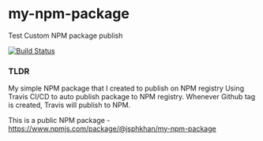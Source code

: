 # my-npm-package
Test Custom NPM package publish

[![Build Status](https://travis-ci.org/jsphkhan/my-npm-package.svg?branch=master)](https://travis-ci.org/jsphkhan/my-npm-package)

### TLDR
My simple NPM package that I created to publish on NPM registry
Using Travis CI/CD to auto publish package to NPM registry. 
Whenever Github tag is created, Travis will publish to NPM. 

This is a public NPM package - https://www.npmjs.com/package/@jsphkhan/my-npm-package
